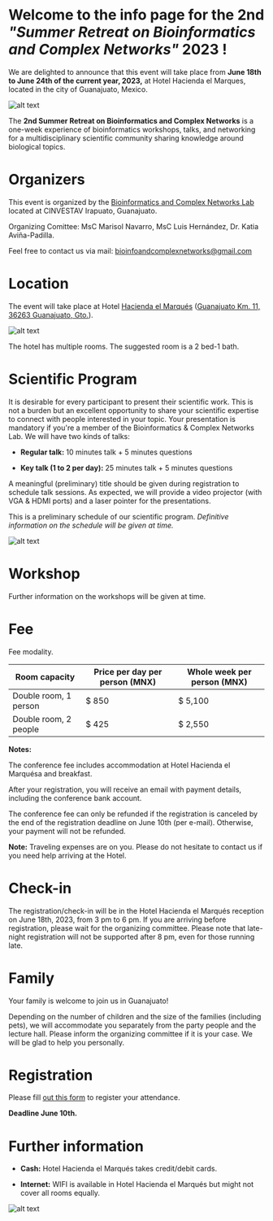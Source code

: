 # Welcome to the info page for the 2nd *"Summer Retreat on Bioinformatics and Complex Networks"* 2023 !

We are delighted to announce that this event will take place from **June 18th to June 24th of the current year, 2023,** at Hotel Hacienda el Marques, located in the city of Guanajuato, Mexico.

![alt text](https://github.com/biocomplexnet/SummerRetreatBCNL/blob/main/imgs/hhem_1.png)

The **2nd Summer Retreat on Bioinformatics and Complex Networks** is a one-week experience of bioinformatics workshops, talks, and networking for a multidisciplinary scientific community sharing knowledge around biological topics.

# Organizers

This event is organized by the [Bioinformatics and Complex Networks Lab](https://ira.cinvestav.mx/ingenieriagenetica/dra-maribel-hernandez-rosales/bioinformatica-y-redes-complejas/) located at CINVESTAV Irapuato, Guanajuato. 

Organizing Comittee:
MsC Marisol Navarro,
MsC Luis Hernández,
Dr. Katia Aviña-Padilla.

Feel free to contact us via mail: bioinfoandcomplexnetworks@gmail.com

# Location

The event will take place at Hotel [Hacienda el Marqués](http://elmarqueshacienda.com.mx/) ([Guanajuato Km. 11, 36263 Guanajuato, Gto.](https://goo.gl/maps/4Ai1HneigjXv45Am7?coh=178572&entry=tt)).

![alt text](https://github.com/biocomplexnet/SummerRetreatBCNL/blob/main/imgs/hhem_2.png)

The hotel has multiple rooms. The suggested room is a 2 bed-1 bath.

# Scientific Program

It is desirable for every participant to present their scientific work. This is not a burden but an excellent opportunity to share your scientific expertise to connect with people interested in your topic. Your presentation is mandatory if you're a member of the Bioinformatics & Complex Networks Lab. We will have two kinds of talks: 

- **Regular talk:** 10 minutes talk + 5 minutes questions

- **Key talk (1 to 2 per day):** 25 minutes talk + 5 minutes questions 

A meaningful (preliminary) title should be given during registration to schedule talk sessions. As expected, we will provide a video projector (with VGA & HDMI ports) and a laser pointer for the presentations. 

This is a preliminary schedule of our scientific program. *Definitive information on the schedule will be given at time.* 

![alt text](https://github.com/biocomplexnet/SummerRetreatBCNL/blob/main/imgs/schedule_v1.png)

# Workshop

Further information on the workshops will be given at time. 

# Fee

Fee modality.

| Room capacity          | Price per day per person (MNX) | Whole week per person (MNX) |
| ---------------------- | -------------------------------| --------------------------- |
| Double room, 1 person  | $ 850                          | $ 5,100                     |
| Double room, 2 people  | $ 425                          | $ 2,550                     |

**Notes:** 

The conference fee includes accommodation at Hotel Hacienda el Marquésa and breakfast.

After your registration, you will receive an email with payment details, including the conference bank account. 

The conference fee can only be refunded if the registration is canceled by the end of the registration deadline on June 10th (per e-mail). Otherwise, your payment will not be refunded.

**Note:** Traveling expenses are on you. Please do not hesitate to contact us if you need help arriving at the Hotel.

# Check-in

The registration/check-in will be in the Hotel Hacienda el Marqués reception on June 18th, 2023, from 3 pm to 6 pm. If you are arriving before registration, please wait for the organizing committee. Please note that late-night registration will not be supported after 8 pm, even for those running late. 

# Family

Your family is welcome to join us in Guanajuato! 

Depending on the number of children and the size of the families (including pets), we will accommodate you separately from the party people and the lecture hall. Please inform the organizing committee if it is your case. We will be glad to help you personally.  

# Registration

Please fill [out this form](https://docs.google.com/forms/d/e/1FAIpQLSf8glFV3OccUpQjKYZLRkC9zLZ6owSyGr_CrpnPDIzTxiz3pA/viewform?usp=sf_link) to register your attendance. 

**Deadline June 10th.**

# Further information

- **Cash:**  Hotel Hacienda el Marqués takes credit/debit cards. 

- **Internet:** WIFI is available in Hotel Hacienda el Marqués but might not cover all rooms equally.

![alt text](https://github.com/biocomplexnet/SummerRetreatBCNL/blob/main/imgs/hhem_3.png)
